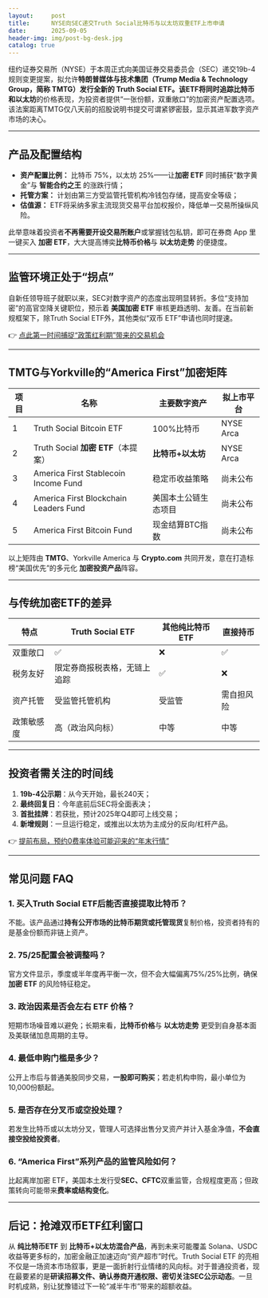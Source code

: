 ```yaml
---
layout:     post
title:      NYSE向SEC递交Truth Social比特币与以太坊双重ETF上市申请
date:       2025-09-05
header-img: img/post-bg-desk.jpg
catalog: true
---
```


纽约证券交易所（NYSE）于本周正式向美国证券交易委员会（SEC）递交19b-4规则变更提案，拟允许**特朗普媒体与技术集团（Trump Media & Technology Group，简称 TMTG）**发行全新的 **Truth Social ETF**。该ETF将**同时追踪比特币和以太坊**的价格表现，为投资者提供“一张份额，双重敞口”的加密资产配置选项。该法案距离TMTG仅八天前的招股说明书提交可谓紧锣密鼓，显示其进军数字资产市场的决心。  

---

## 产品及配置结构

* **资产配置比例：** 比特币 75%，以太坊 25%——让**加密 ETF** 同时捕获“数字黄金”与 **智能合约之王** 的涨跌行情；  
* **托管方案：** 计划由第三方受监管托管机构冷钱包存储，提高安全等级；  
* **估值源：** ETF将采纳多家主流现货交易平台加权报价，降低单一交易所操纵风险。

此举意味着投资者**不再需要开设交易所账户**或掌握钱包私钥，即可在券商 App 里一键买入 **加密 ETF**，大大提高博奕**比特币价格**与 **以太坊走势** 的便捷度。

---

## 监管环境正处于“拐点”

自新任领导班子就职以来，SEC对数字资产的态度出现明显转折。多位“支持加密”的高官空降关键职位，预示着 **美国加密 ETF** 审核更趋透明、友善。在当前新规框架下，除Truth Social ETF外，其他类似“双币 ETF”申请也同时提速。

👉 [点此第一时间捕捉“政策红利期”带来的交易机会](https://okxdog.com/)

---

## TMTG与Yorkville的“America First”加密矩阵

| 项目 | 名称 | 主要数字资产 | 拟上市平台 |
|---|---|---|---|
| 1 | Truth Social Bitcoin ETF | 100%比特币 | NYSE Arca |
| 2 | Truth Social **加密 ETF**（本提案） | **比特币+以太坊** | NYSE Arca |
| 3 | America First Stablecoin Income Fund | 稳定币收益策略 | 尚未公布 |
| 4 | America First Blockchain Leaders Fund | 美国本土公链生态项目 | 尚未公布 |
| 5 | America First Bitcoin Fund | 现金结算BTC指数 | 尚未公布 |

以上矩阵由 **TMTG**、Yorkville America 与 **Crypto.com** 共同开发，意在打造标榜“美国优先”的多元化 **加密投资产品**阵容。

---

## 与传统加密ETF的差异

| 特点 | Truth Social ETF | 其他纯比特币ETF | 直接持币 |
|---|---|---|---|
| 双重敞口 | ✅ | ❌ | ✅ |
| 税务友好 | 限定券商报税表格，无链上追踪 | ✅ | ❌ |
| 资产托管 | 受监管托管机构 | 受监管 | 需自担风险 |
| 政策敏感度 | 高（政治风向标） | 中等 | 中等 |

---

## 投资者需关注的时间线

1. **19b-4公示期**：从今天开始，最长240天；  
2. **最终回复日**：今年底前后SEC将全面表决；  
3. **首批挂牌**：若获批，预计2025年Q4即可上线交易；  
4. **新增规则**：一旦运行稳定，或推出以太坊为主成分的反向/杠杆产品。

👉 [提前布局，预约0费率体验可能迎来的“年末行情”](https://okxdog.com/)

---

## 常见问题 FAQ

### 1. 买入Truth Social ETF后能否**直接提取比特币**？  
不能。该产品通过**持有公开市场的比特币期货或托管现货**复制价格，投资者持有的是基金份额而非链上资产。

### 2. **75/25配置会被调整吗**？  
官方文件显示，季度或半年度再平衡一次，但不会大幅偏离75%/25%比例，确保 **加密 ETF** 的风险特征稳定。

### 3. 政治因素是否会左右 ETF 价格？  
短期市场噪音难以避免；长期来看，**比特币价格**与 **以太坊走势** 更受到自身基本面及美联储加息周期的主导。

### 4. 最低申购门槛是多少？  
公开上市后与普通美股同步交易，**一股即可购买**；若走机构申购，最小单位为10,000份额起。

### 5. 是否存在分叉币或空投处理？  
若发生比特币或以太坊分叉，管理人可选择出售分叉资产并计入基金净值，**不会直接空投给投资者**。

### 6. “America First”系列产品的监管风险如何？  
比起离岸加密 ETF，美国本土发行受**SEC、CFTC**双重监管，合规程度更高；但政策转向可能带来**费率或结构变化**。

---

## 后记：抢滩双币ETF红利窗口

从 **纯比特币ETF** 到 **比特币+以太坊混合产品**，再到未来可能覆盖 Solana、USDC 收益等更多标的，加密金融正加速迈向“资产超市”时代。Truth Social ETF 的亮相不仅是一场资本市场叙事，更是一面折射行业情绪的风向标。对于普通投资者，现在最要紧的是**研读招募文件、确认券商开通权限、密切关注SEC公示动态**。一旦时机成熟，别让犹豫错过下一轮“减半牛市”带来的超额收益。
